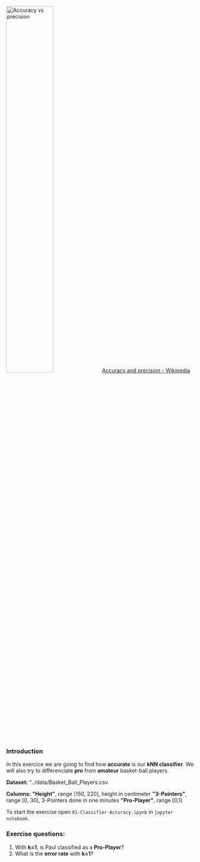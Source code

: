 <img src="https://i.ibb.co/PjwJZD9/Screen-Shot-2019-09-28-at-15-19-47.png" alt="Accuracy vs precision" border="0" width="50%">
<a href="https://en.wikipedia.org/wiki/Accuracy_and_precision">Accuracy and precision - Wikipedia</a>

### Introduction

In this exercice we are going to find how **accurate** is our **kNN classifier**.
We will also try to differenciate **pro** from **amateur** basket-ball players.

**Dataset:** "../data/Basket_Ball_Players.csv

**Columns:** 
**"Height"**, range [150, 220], height in centimeter 
**"3-Pointers"**, range [0, 30], 3-Pointers done in one minutes
**"Pro-Player"**, range [0,1]

To start the exercise open `01-Classifier-Accuracy.ipynb` in `jupyter notebook`.

### Exercise questions:

1. With **k=1**, is Paul classified as a **Pro-Player**?
2. What is the **error rate** with **k=1**?